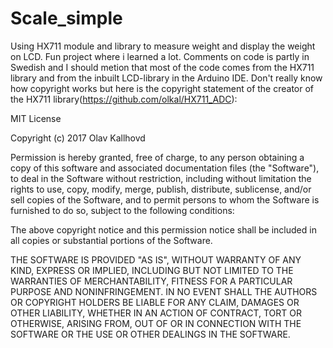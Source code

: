 # Scale_simple
Using HX711 module and library to measure weight and display the weight on LCD. Fun project where i learned a lot. 
Comments on code is partly in Swedish and I should metion that most of the code comes from the HX711 library and from the inbuilt LCD-library in the Arduino IDE. Don't really know how copyright works but here is the copyright statement of the creator of the HX711 library(https://github.com/olkal/HX711_ADC):

MIT License

Copyright (c) 2017 Olav Kallhovd

Permission is hereby granted, free of charge, to any person obtaining a copy
of this software and associated documentation files (the "Software"), to deal
in the Software without restriction, including without limitation the rights
to use, copy, modify, merge, publish, distribute, sublicense, and/or sell
copies of the Software, and to permit persons to whom the Software is
furnished to do so, subject to the following conditions:

The above copyright notice and this permission notice shall be included in all
copies or substantial portions of the Software.

THE SOFTWARE IS PROVIDED "AS IS", WITHOUT WARRANTY OF ANY KIND, EXPRESS OR
IMPLIED, INCLUDING BUT NOT LIMITED TO THE WARRANTIES OF MERCHANTABILITY,
FITNESS FOR A PARTICULAR PURPOSE AND NONINFRINGEMENT. IN NO EVENT SHALL THE
AUTHORS OR COPYRIGHT HOLDERS BE LIABLE FOR ANY CLAIM, DAMAGES OR OTHER
LIABILITY, WHETHER IN AN ACTION OF CONTRACT, TORT OR OTHERWISE, ARISING FROM,
OUT OF OR IN CONNECTION WITH THE SOFTWARE OR THE USE OR OTHER DEALINGS IN THE
SOFTWARE.
